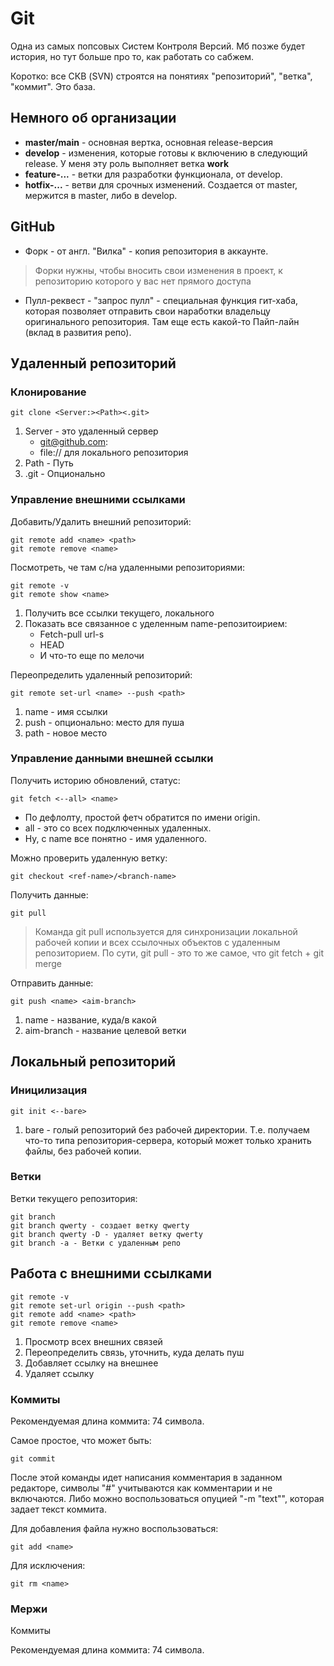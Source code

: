 # Git

Одна из самых попсовых Систем Контроля Версий. Мб позже будет
история, но тут больше про то, как работать со сабжем.

Коротко: все СКВ (SVN) строятся на понятиях "репозиторий",
"ветка", "коммит". Это база.

## Немного об организации

* **master/main** - основная вертка, основная release-версия
* **develop** - изменения, которые готовы к включению в следующий
    release. У меня эту роль выполняет ветка **work**
* **feature-...** - ветки для разработки функционала, от develop.
* **hotfix-...** - ветви для срочных изменений. Создается от master, 
    мержится в master, либо в develop.

## GitHub

* Форк - от англ. "Вилка" - копия репозитория в аккаунте.
> Форки нужны, чтобы вносить свои изменения в проект, 
> к репозиторию которого у вас нет прямого доступа
* Пулл-реквест - "запрос пулл" - специальная функция гит-хаба,
    которая позволяет отправить свои наработки владельцу 
    оригинального репозитория.
Там еще есть какой-то Пайп-лайн (вклад в развития репо).

## Удаленный репозиторий

### Клонирование

```
git clone <Server:><Path><.git>
```
1. Server - это удаленный сервер 
   * git@github.com:
   * file:// для локального репозитория
2. Path - Путь
3. .git - Опционально

### Управление внешними ссылками

Добавить/Удалить внешний репозиторий:
```
git remote add <name> <path>
git remote remove <name>
```

Посмотреть, че там с/на удаленными репозиториями:
```
git remote -v
git remote show <name>
```
1. Получить все ссылки текущего, локального
2. Показать все связанное с уделенным name-репозитоирием:
   * Fetch-pull url-s
   * HEAD
   * И что-то еще по мелочи

Переопределить удаленный репозиторий:
```
git remote set-url <name> --push <path>
```
1. name - имя ссылки
2. push - опционально: место для пуша
3. path - новое место

### Управление данными внешней ссылки

Получить историю обновлений, статус:
```
git fetch <--all> <name>
```
* По дефлолту, простой фетч обратится по имени origin.
* all - это со всех подключенных удаленных.
* Ну, с name все понятно - имя удаленного.

Можно проверить удаленную ветку:
```
git checkout <ref-name>/<branch-name>
```

Получить данные:
```
git pull
```
> Команда git pull используется для синхронизации локальной 
> рабочей копии и всех ссылочных объектов с удаленным репозиторием.
> По сути, git pull - это то же самое, что git fetch + git merge

Отправить данные:
```
git push <name> <aim-branch>
```
1. name - название, куда/в какой
2. aim-branch - название целевой ветки

## Локальный репозиторий

### Иницилизация

```
git init <--bare>
```
1. bare - голый репозиторий без рабочей директории. Т.е. получаем 
что-то типа репозитория-сервера, который может только хранить файлы,
без рабочей копии.

### Ветки

Ветки текущего репозитория:
```
git branch
git branch qwerty - создает ветку qwerty
git branch qwerty -D - удаляет ветку qwerty
git branch -a - Ветки с удаленным репо
```

## Работа с внешними ссылками

```
git remote -v
git remote set-url origin --push <path>
git remote add <name> <path>
git remote remove <name>
```
1. Просмотр всех внешних связей
2. Переопределить связь, уточнить, куда делать пуш
3. Добавляет ссылку на внешнее
4. Удаляет ссылку

### Коммиты

Рекомендуемая длина коммита: 74 символа.

Самое простое, что может быть:
```
git commit
```
После этой команды идет написания комментария в заданном редакторе, 
символы "#" учитываются как комментарии и не включаются. Либо можно
воспользоваться опуцией "-m "text"", которая задает текст коммита.

Для добавления файла нужно воспользоваться:
```
git add <name>
```

Для исключения:
```
git rm <name>
```

### Мержи

Коммиты

Рекомендуемая длина коммита: 74 символа.
